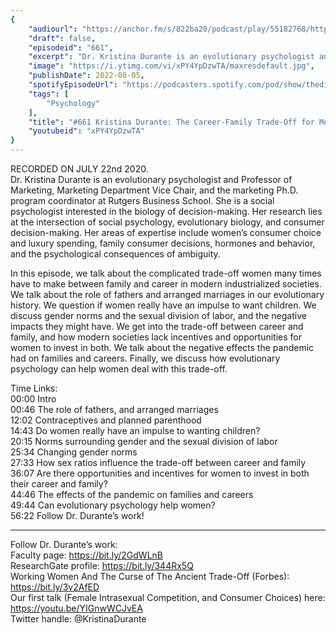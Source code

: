 ```yaml
---
{
	"audiourl": "https://anchor.fm/s/822ba20/podcast/play/55182768/https%3A%2F%2Fd3ctxlq1ktw2nl.cloudfront.net%2Fstaging%2F2022-6-22%2F138ff07b-ae9a-4245-9ee3-cf19176afc2e.m4a",
	"draft": false,
	"episodeid": "661",
	"excerpt": "Dr. Kristina Durante is an evolutionary psychologist and Professor of Marketing, Marketing Department Vice Chair, and the marketing Ph.D. program coordinator at Rutgers Business School. She is a social psychologist interested in the biology of decision-making. Her research lies at the intersection of social psychology, evolutionary biology, and consumer decision-making. Her areas of expertise include women’s consumer choice and luxury spending, family consumer decisions, hormones and behavior, and the psychological consequences of ambiguity.",
	"image": "https://i.ytimg.com/vi/xPY4YpDzwTA/maxresdefault.jpg",
	"publishDate": 2022-08-05,
	"spotifyEpisodeUrl": "https://podcasters.spotify.com/pod/show/thedissenter/episodes/661-Kristina-Durante-The-Career-Family-Trade-Off-for-Modern-Women--and-Changing-Gender-Norms-e1lihvg",
	"tags": [
		"Psychology"
	],
	"title": "#661 Kristina Durante: The Career-Family Trade-Off for Modern Women, and Changing Gender Norms",
	"youtubeid": "xPY4YpDzwTA"
}
---
```

RECORDED ON JULY 22nd 2020.  
Dr. Kristina Durante is an evolutionary psychologist and Professor of Marketing, Marketing Department Vice Chair, and the marketing Ph.D. program coordinator at Rutgers Business School. She is a social psychologist interested in the biology of decision-making. Her research lies at the intersection of social psychology, evolutionary biology, and consumer decision-making. Her areas of expertise include women’s consumer choice and luxury spending, family consumer decisions, hormones and behavior, and the psychological consequences of ambiguity.

In this episode, we talk about the complicated trade-off women many times have to make between family and career in modern industrialized societies. We talk about the role of fathers and arranged marriages in our evolutionary history. We question if women really have an impulse to want children. We discuss gender norms and the sexual division of labor, and the negative impacts they might have. We get into the trade-off between career and family, and how modern societies lack incentives and opportunities for women to invest in both. We talk about the negative effects the pandemic had on families and careers. Finally, we discuss how evolutionary psychology can help women deal with this trade-off.

Time Links:  
<time>00:00</time> Intro  
<time>00:46</time> The role of fathers, and arranged marriages  
<time>12:02</time> Contraceptives and planned parenthood  
<time>14:43</time> Do women really have an impulse to wanting children?  
<time>20:15</time> Norms surrounding gender and the sexual division of labor  
<time>25:34</time> Changing gender norms  
<time>27:33</time> How sex ratios influence the trade-off between career and family  
<time>36:07</time> Are there opportunities and incentives for women to invest in both their career and family?  
<time>44:46</time> The effects of the pandemic on families and careers  
<time>49:44</time> Can evolutionary psychology help women?  
<time>56:22</time> Follow Dr. Durante’s work!

---

Follow Dr. Durante’s work:  
Faculty page: https://bit.ly/2GdWLnB  
ResearchGate profile: https://bit.ly/344Rx5Q  
Working Women And The Curse of The Ancient Trade-Off (Forbes): https://bit.ly/3v2AfED  
Our first talk (Female Intrasexual Competition, and Consumer Choices) here: https://youtu.be/YIGnwWCJvEA  
Twitter handle: @KristinaDurante
